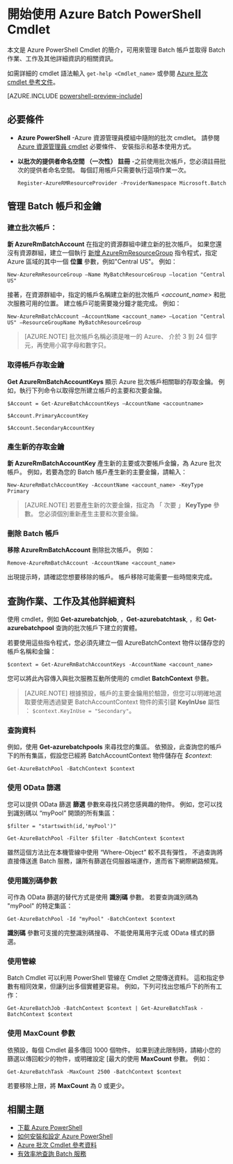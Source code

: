 <properties
   pageTitle="開始使用 Azure Batch PowerShell | Microsoft Azure"
   description="取得您可以用來管理 Azure Batch 服務之 Azure PowerShell Cmdlet 的快速簡介"
   services="batch"
   documentationCenter=""
   authors="dlepow"
   manager="timlt"
   editor=""/>

<tags
   ms.service="batch"
   ms.devlang="NA"
   ms.topic="get-started-article"
   ms.tgt_pltfrm="powershell"
   ms.workload="big-compute"
   ms.date="10/13/2015"
   ms.author="danlep"/>

# 開始使用 Azure Batch PowerShell Cmdlet
本文是 Azure PowerShell Cmdlet 的簡介，可用來管理 Batch 帳戶並取得 Batch 作業、工作及其他詳細資訊的相關資訊。

如需詳細的 cmdlet 語法輸入 `get-help <Cmdlet_name>` 或參閱 [Azure 批次 cmdlet 參考文件](https://msdn.microsoft.com/library/azure/mt125957.aspx)。

[AZURE.INCLUDE [powershell-preview-include](../../includes/powershell-preview-include.md)]

## 必要條件

* **Azure PowerShell** -Azure 資源管理員模組中隨附的批次 cmdlet。 請參閱 [Azure 資源管理員 cmdlet](https://msdn.microsoft.com/library/azure/mt125356.aspx) 必要條件、 安裝指示和基本使用方式。



* **以批次的提供者命名空間 （一次性） 註冊** -之前使用批次帳戶，您必須註冊批次的提供者命名空間。 每個訂用帳戶只需要執行這項作業一次。

    ```
    Register-AzureRMResourceProvider -ProviderNamespace Microsoft.Batch
    ```

## 管理 Batch 帳戶和金鑰


### 建立批次帳戶：

**新 AzureRmBatchAccount** 在指定的資源群組中建立新的批次帳戶。 如果您還沒有資源群組，建立一個執行 [新增 AzureRmResourceGroup](https://msdn.microsoft.com/library/azure/mt603739.aspx) 指令程式，指定 Azure 區域的其中一個 **位置** 參數，例如"Central US"。 例如：

```
New-AzureRmResourceGroup –Name MyBatchResourceGroup –location "Central US"
```

接著，在資源群組中，指定的帳戶名稱建立新的批次帳戶 <*account_name*> 和批次服務可用的位置。 建立帳戶可能需要幾分鐘才能完成。 例如：

```
New-AzureRmBatchAccount –AccountName <account_name> –Location "Central US" –ResourceGroupName MyBatchResourceGroup
```

> [AZURE.NOTE] 批次帳戶名稱必須是唯一的 Azure、 介於 3 到 24 個字元，再使用小寫字母和數字只。

### 取得帳戶存取金鑰
**Get AzureRmBatchAccountKeys** 顯示 Azure 批次帳戶相關聯的存取金鑰。 例如，執行下列命令以取得您所建立帳戶的主要和次要金鑰。

```
$Account = Get-AzureBatchAccountKeys –AccountName <accountname>

$Account.PrimaryAccountKey

$Account.SecondaryAccountKey
```

### 產生新的存取金鑰
**新 AzureRmBatchAccountKey** 產生新的主要或次要帳戶金鑰，為 Azure 批次帳戶。 例如，若要為您的 Batch 帳戶產生新的主要金鑰，請輸入：

```
New-AzureRmBatchAccountKey -AccountName <account_name> -KeyType Primary
```

> [AZURE.NOTE] 若要產生新的次要金鑰，指定為 「 次要 」 **KeyType** 參數。 您必須個別重新產生主要和次要金鑰。

### 刪除 Batch 帳戶
**移除 AzureRmBatchAccount** 刪除批次帳戶。 例如：

```
Remove-AzureRmBatchAccount -AccountName <account_name>
```

出現提示時，請確認您想要移除的帳戶。 帳戶移除可能需要一些時間來完成。

## 查詢作業、工作及其他詳細資料

使用 cmdlet，例如 **Get-azurebatchjob**, ，**Get-azurebatchtask**, ，和 **Get-azurebatchpool** 查詢的批次帳戶下建立的實體。

若要使用這些指令程式，您必須先建立一個 AzureBatchContext 物件以儲存您的帳戶名稱和金鑰：

```
$context = Get-AzureRmBatchAccountKeys -AccountName <account_name>
```

您可以將此內容傳入與批次服務互動所使用的 cmdlet **BatchContext** 參數。

> [AZURE.NOTE] 根據預設，帳戶的主要金鑰用於驗證，但您可以明確地選取要使用透過變更 BatchAccountContext 物件的索引鍵 **KeyInUse** 屬性 ︰ `$context.KeyInUse = "Secondary"`。


### 查詢資料

例如，使用 **Get-azurebatchpools** 來尋找您的集區。 依預設，此查詢您的帳戶下的所有集區，假設您已經將 BatchAccountContext 物件儲存在 *$context*:

```
Get-AzureBatchPool -BatchContext $context
```
### 使用 OData 篩選

您可以提供 OData 篩選 **篩選** 參數來尋找只將您感興趣的物件。 例如，您可以找到識別碼以 “myPool” 開頭的所有集區：

```
$filter = "startswith(id,'myPool')"

Get-AzureBatchPool -Filter $filter -BatchContext $context
```

雖然這個方法比在本機管線中使用 “Where-Object” 較不具有彈性， 不過查詢將直接傳送進 Batch 服務，讓所有篩選在伺服器端運作，進而省下網際網路頻寬。

### 使用識別碼參數

可作為 OData 篩選的替代方式是使用 **識別碼** 參數。 若要查詢識別碼為 "myPool" 的特定集區：

```
Get-AzureBatchPool -Id "myPool" -BatchContext $context

```
 **識別碼** 參數可支援的完整識別碼搜尋、 不能使用萬用字元或 OData 樣式的篩選。

### 使用管線

Batch Cmdlet 可以利用 PowerShell 管線在 Cmdlet 之間傳送資料。 這和指定參數有相同效果，但讓列出多個實體更容易。 例如，下列可找出您帳戶下的所有工作：

```
Get-AzureBatchJob -BatchContext $context | Get-AzureBatchTask -BatchContext $context
```

### 使用 MaxCount 參數

依預設，每個 Cmdlet 最多傳回 1000 個物件。 如果到達此限制時，請縮小您的篩選以傳回較少的物件，或明確設定 [最大的使用 **MaxCount** 參數。 例如：

```
Get-AzureBatchTask -MaxCount 2500 -BatchContext $context

```

若要移除上限，將 **MaxCount** 為 0 或更少。

## 相關主題
* [下載 Azure PowerShell](http://go.microsoft.com/?linkid=9811175)
* [如何安裝和設定 Azure PowerShell](../powershell-install-configure.md)
* [Azure 批次 Cmdlet 參考資料](https://msdn.microsoft.com/library/azure/mt125957.aspx)
* [有效率地查詢 Batch 服務](batch-efficient-list-queries.md)


